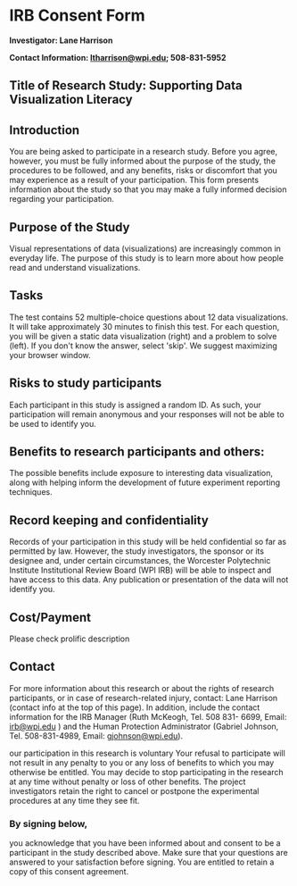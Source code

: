 # IRB Consent Form

 **Investigator: Lane Harrison**

 **Contact Information: ltharrison@wpi.edu; 508-831-5952**

## Title of Research Study: Supporting Data Visualization Literacy
## Introduction
You are being asked to participate in a research study. Before you
              agree, however, you must be fully informed about the purpose of
              the study, the procedures to be followed, and any benefits, risks
              or discomfort that you may experience as a result of your
              participation. This form presents information about the study so
              that you may make a fully informed decision regarding your
              participation.

## Purpose of the Study
Visual representations of data (visualizations) are increasingly
common in everyday life. The purpose of this study is to learn
more about how people read and understand visualizations.

## Tasks
The test contains 52 multiple-choice questions about 12 data
visualizations. It will take approximately 30 minutes to finish this
test. For each question, you will be given a static data
visualization (right) and a problem to solve (left). If you don't know the answer, select
'skip'. We suggest maximizing your browser window.

## Risks to study participants
Each participant in this study is assigned a random ID. As such,
your participation will remain anonymous and your responses will
not be able to be used to identify you.

## Benefits to research participants and others:
The possible benefits include exposure to interesting data
visualization, along with helping inform the
development of future experiment reporting techniques.

## Record keeping and confidentiality
Records of your participation in this study will be held
confidential so far as permitted by law. However, the study
investigators, the sponsor or its designee and, under certain
circumstances, the Worcester Polytechnic Institute Institutional
Review Board (WPI IRB) will be able to inspect and have access to
this data. Any publication or presentation of the data will not
identify you.

## Cost/Payment
Please check prolific description

## Contact
For more information about this research or about the rights of
research participants, or in case of research-related injury,
contact:  Lane Harrison (contact info at the top of this page). In addition,
include the contact information for the IRB Manager (Ruth McKeogh,
Tel. 508 831- 6699, Email: irb@wpi.edu ) and the Human Protection
Administrator (Gabriel Johnson, Tel. 508-831-4989, Email:
gjohnson@wpi.edu).

our participation in this research is voluntary
Your refusal to participate will not result in any penalty to you
or any loss of benefits to which you may otherwise be entitled.
You may decide to stop participating in the research at any time
without penalty or loss of other benefits. The project
investigators retain the right to cancel or postpone the
experimental procedures at any time they see fit.

### By signing below,
you acknowledge that you have been informed about and consent to
be a participant in the study described above. Make sure that your
questions are answered to your satisfaction before signing. You
are entitled to retain a copy of this consent agreement.


